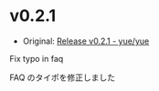 # v0.2.1

* Original: [Release v0.2.1 - yue/yue](https://github.com/yue/yue/releases/tag/v0.2.1)

Fix typo in faq

FAQ のタイポを修正しました
